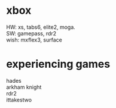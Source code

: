 # xbox  
HW: xs, tabs6, elite2, moga.  
SW: gamepass, rdr2  
wish: mxflex3, surface  

# experiencing games  
hades  
arkham knight  
rdr2  
ittakestwo  
